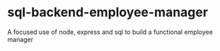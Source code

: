 # sql-backend-employee-manager
A focused use of node, express and sql to build a functional employee manager

